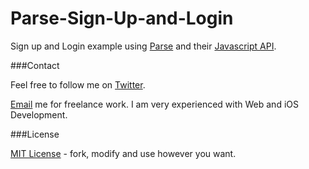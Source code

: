 Parse-Sign-Up-and-Login
=======================

Sign up and Login example using [Parse](www.parse.com) and their [Javascript API](https://www.parse.com/docs/js/). 

###Contact

Feel free to follow me on [Twitter](www.twitter.com/anthonygeranio).

[Email](mailto:anthony.geranio@quinnipiac.edu) me for freelance work. I am very experienced with Web and iOS Development.

###License

[MIT License](http://opensource.org/licenses/MIT) - fork, modify and use however you want.

